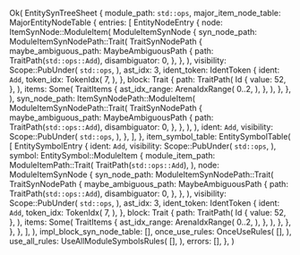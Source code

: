 Ok(
    EntitySynTreeSheet {
        module_path: `std::ops`,
        major_item_node_table: MajorEntityNodeTable {
            entries: [
                EntityNodeEntry {
                    node: ItemSynNode::ModuleItem(
                        ModuleItemSynNode {
                            syn_node_path: ModuleItemSynNodePath::Trait(
                                TraitSynNodePath {
                                    maybe_ambiguous_path: MaybeAmbiguousPath {
                                        path: TraitPath(`std::ops::Add`),
                                        disambiguator: 0,
                                    },
                                },
                            ),
                            visibility: Scope::PubUnder(
                                `std::ops`,
                            ),
                            ast_idx: 3,
                            ident_token: IdentToken {
                                ident: `Add`,
                                token_idx: TokenIdx(
                                    7,
                                ),
                            },
                            block: Trait {
                                path: TraitPath(
                                    Id {
                                        value: 52,
                                    },
                                ),
                                items: Some(
                                    TraitItems {
                                        ast_idx_range: ArenaIdxRange(
                                            0..2,
                                        ),
                                    },
                                ),
                            },
                        },
                    ),
                    syn_node_path: ItemSynNodePath::ModuleItem(
                        ModuleItemSynNodePath::Trait(
                            TraitSynNodePath {
                                maybe_ambiguous_path: MaybeAmbiguousPath {
                                    path: TraitPath(`std::ops::Add`),
                                    disambiguator: 0,
                                },
                            },
                        ),
                    ),
                    ident: `Add`,
                    visibility: Scope::PubUnder(
                        `std::ops`,
                    ),
                },
            ],
        },
        item_symbol_table: EntitySymbolTable(
            [
                EntitySymbolEntry {
                    ident: `Add`,
                    visibility: Scope::PubUnder(
                        `std::ops`,
                    ),
                    symbol: EntitySymbol::ModuleItem {
                        module_item_path: ModuleItemPath::Trait(
                            TraitPath(`std::ops::Add`),
                        ),
                        node: ModuleItemSynNode {
                            syn_node_path: ModuleItemSynNodePath::Trait(
                                TraitSynNodePath {
                                    maybe_ambiguous_path: MaybeAmbiguousPath {
                                        path: TraitPath(`std::ops::Add`),
                                        disambiguator: 0,
                                    },
                                },
                            ),
                            visibility: Scope::PubUnder(
                                `std::ops`,
                            ),
                            ast_idx: 3,
                            ident_token: IdentToken {
                                ident: `Add`,
                                token_idx: TokenIdx(
                                    7,
                                ),
                            },
                            block: Trait {
                                path: TraitPath(
                                    Id {
                                        value: 52,
                                    },
                                ),
                                items: Some(
                                    TraitItems {
                                        ast_idx_range: ArenaIdxRange(
                                            0..2,
                                        ),
                                    },
                                ),
                            },
                        },
                    },
                },
            ],
        ),
        impl_block_syn_node_table: [],
        once_use_rules: OnceUseRules(
            [],
        ),
        use_all_rules: UseAllModuleSymbolsRules(
            [],
        ),
        errors: [],
    },
)